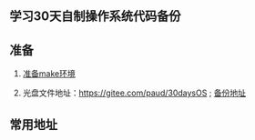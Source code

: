 学习30天自制操作系统代码备份
-


## 准备
1. [准备make环境](http://blog.ninx.ink/archives/windows%E4%B8%8Bmakefile%E6%97%A0%E6%B3%95%E4%BD%BF%E7%94%A8copymkdir%E5%91%BD%E4%BB%A4%E9%97%AE%E9%A2%98%E8%A7%A3%E5%86%B3%E6%96%B9%E6%B3%95)

2. 光盘文件地址：https://gitee.com/paud/30daysOS ; [备份地址](http://git.ninx.ink/hxm/30daysOS.git)

        

## 常用地址
